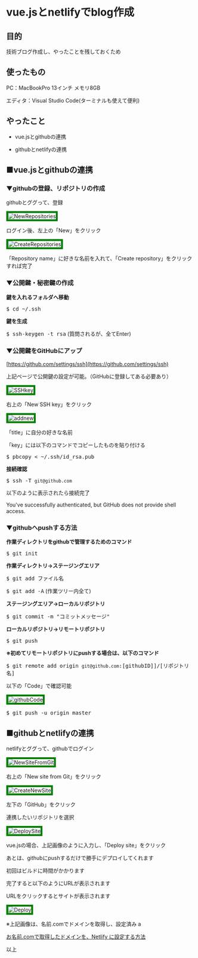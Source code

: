# vue.jsとnetlifyでblog作成

## 目的

技術ブログ作成し、やったことを残しておくため

## 使ったもの

PC：MacBookPro 13インチ メモリ8GB

エディタ：Visual Studio Code(ターミナルも使えて便利)

## やったこと

- vue.jsとgithubの連携

- githubとnetlifyの連携

## ■vue.jsとgithubの連携

### ▼githubの登録、リポジトリの作成

githubとググって、登録

![NewRepositories](./img/20200922/NewRepositories.png)

ログイン後、左上の「New」をクリック

![CreateRepositories](./img/20200922/CreateRepositories.png)

「Repository name」に好きな名前を入れて、「Create repository」をクリックすれば完了

### ▼公開鍵・秘密鍵の作成

**鍵を入れるフォルダへ移動**

<kbd>$ cd ~/.ssh</kbd>

**鍵を生成**

<kbd>$ ssh-keygen -t rsa</kbd> (質問されるが、全てEnter)

### ▼公開鍵をGitHubにアップ

[https://github.com/settings/ssh](https://github.com/settings/ssh)

上記ページで公開鍵の設定が可能。（GitHubに登録してある必要あり）

![SSHkey](./img/20200922/SSHkey.png)

右上の「New SSH key」をクリック

![addnew](./img/20200922/addnew.png)

「title」に自分の好きな名前

「key」には以下のコマンドでコピーしたものを貼り付ける

<kbd>$ pbcopy &lt; ~/.ssh/id_rsa.pub</kbd>

**接続確認**

<kbd>$ ssh -T `git@github.com`</kbd>

以下のように表示されたら接続完了

You've successfully authenticated, but GitHub does not provide shell access.

### ▼githubへpushする方法

**作業ディレクトリをgithubで管理するためのコマンド**

<kbd>$ git init</kbd>

**作業ディレクトリ→ステージングエリア**

<kbd>$ git add ファイル名</kbd>

<kbd>$ git add -A</kbd> (作業ツリー内全て)

**ステージングエリア→ローカルリポジトリ**

<kbd>$ git commit -m "コミットメッセージ"</kbd>

**ローカルリポジトリ→リモートリポジトリ**

<kbd>$ git push</kbd>

**※初めてリモートリポジトリにpushする場合は、以下のコマンド**

<kbd>$ git remote add origin `git@github.com`:[githubID]]/[リポジトリ名]</kbd>

以下の「Code」で確認可能

![githubCode](./img/20200922/githubCode.png)

<kbd>$ git push -u origin master</kbd>

## ■githubとnetlifyの連携

netlifyとググって、githubでログイン

![NewSiteFromGit](./img/20200922/NewSiteFromGit.png)

右上の「New site from Git」をクリック

![CreateNewSite](./img/20200922/CreateNewSite.png)

左下の「GitHub」をクリック

連携したいリポジトリを選択

![DeploySite](./img/20200922/DeploySite.png)

vue.jsの場合、上記画像のように入力し、「Deploy site」をクリック

あとは、githubにpushするだけで勝手にデプロイしてくれます

初回はビルドに時間がかかります

完了すると以下のようにURLが表示されます

URLをクリックするとサイトが表示されます

![Deploy](./img/20200922/Deploy.png)

※上記画像は、名前.comでドメインを取得し、設定済み a

[お名前.comで取得したドメインを、Netlify に設定する方法](https://note.com/koushikagawa/n/n407cde93bdca)

以上

<style>
img {
    border: 5px solid green;
    max-width: 100%;
}
</style>
